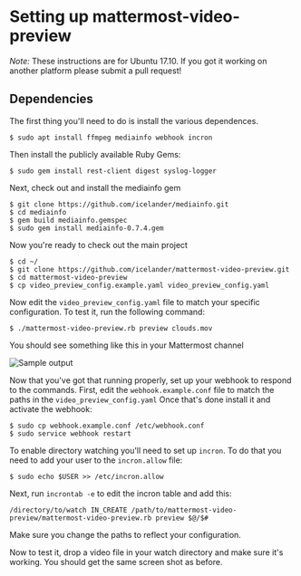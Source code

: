 # Setting up mattermost-video-preview

*Note:* These instructions are for Ubuntu 17.10. If you got it working on another platform please submit a pull request!

## Dependencies

The first thing you'll need to do is install the various dependences.

```
$ sudo apt install ffmpeg mediainfo webhook incron
```

Then install the publicly available Ruby Gems:

```
$ sudo gem install rest-client digest syslog-logger
```

Next, check out and install the mediainfo gem


```
$ git clone https://github.com/icelander/mediainfo.git
$ cd mediainfo
$ gem build mediainfo.gemspec
$ sudo gem install mediainfo-0.7.4.gem
```

Now you're ready to check out the main project

```
$ cd ~/
$ git clone https://github.com/icelander/mattermost-video-preview.git
$ cd mattermost-video-preview
$ cp video_preview_config.example.yaml video_preview_config.yaml
```

Now edit the `video_preview_config.yaml` file to match your specific configuration. To test it, run the following command:

```
$ ./mattermost-video-preview.rb preview clouds.mov
```

You should see something like this in your Mattermost channel

![Sample output](https://i.imgur.com/CDxQ6JF.jpg)

Now that you've got that running properly, set up your webhook to respond to the commands. First, edit the `webhook.example.conf` file to match the paths in the `video_preview_config.yaml` Once that's done install it and activate the webhook:


```
$ sudo cp webhook.example.conf /etc/webhook.conf
$ sudo service webhook restart
```

To enable directory watching you'll need to set up `incron`. To do that you need to add your user to the `incron.allow` file:

```
$ sudo echo $USER >> /etc/incron.allow
```

Next, run `incrontab -e` to edit the incron table and add this:

```
/directory/to/watch IN_CREATE /path/to/mattermost-video-preview/mattermost-video-preview.rb preview $@/$#
```

Make sure you change the paths to reflect your configuration.

Now to test it, drop a video file in your watch directory and make sure it's working. You should get the same screen shot as before.